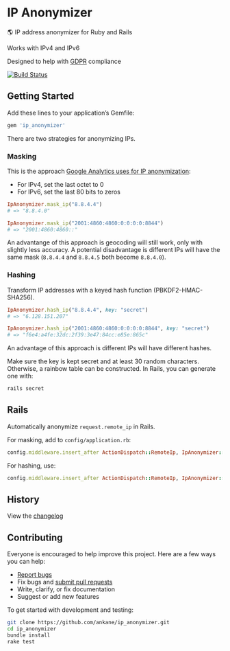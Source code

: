 # IP Anonymizer

:earth_americas: IP address anonymizer for Ruby and Rails

Works with IPv4 and IPv6

Designed to help with [GDPR](https://en.wikipedia.org/wiki/General_Data_Protection_Regulation) compliance

[![Build Status](https://travis-ci.org/ankane/ip_anonymizer.svg?branch=master)](https://travis-ci.org/ankane/ip_anonymizer)

## Getting Started

Add these lines to your application’s Gemfile:

```ruby
gem 'ip_anonymizer'
```

There are two strategies for anonymizing IPs.

### Masking

This is the approach [Google Analytics uses for IP anonymization](https://support.google.com/analytics/answer/2763052):

- For IPv4, set the last octet to 0
- For IPv6, set the last 80 bits to zeros

```ruby
IpAnonymizer.mask_ip("8.8.4.4")
# => "8.8.4.0"

IpAnonymizer.mask_ip("2001:4860:4860:0:0:0:0:8844")
# => "2001:4860:4860::"
```

An advantange of this approach is geocoding will still work, only with slightly less accuracy. A potential disadvantage is different IPs will have the same mask (`8.8.4.4` and `8.8.4.5` both become `8.8.4.0`).

### Hashing

Transform IP addresses with a keyed hash function (PBKDF2-HMAC-SHA256).

```ruby
IpAnonymizer.hash_ip("8.8.4.4", key: "secret")
# => "6.128.151.207"

IpAnonymizer.hash_ip("2001:4860:4860:0:0:0:0:8844", key: "secret")
# => "f6e4:a4fe:32dc:2f39:3e47:84cc:e85e:865c"
```

An advantage of this approach is different IPs will have different hashes.

Make sure the key is kept secret and at least 30 random characters. Otherwise, a rainbow table can be constructed. In Rails, you can generate one with:

```sh
rails secret
```

## Rails

Automatically anonymize `request.remote_ip` in Rails.

For masking, add to `config/application.rb`:

```ruby
config.middleware.insert_after ActionDispatch::RemoteIp, IpAnonymizer::MaskIp
```

For hashing, use:

```ruby
config.middleware.insert_after ActionDispatch::RemoteIp, IpAnonymizer::HashIp, key: "secret"
```

## History

View the [changelog](https://github.com/ankane/ip_anonymizer/blob/master/CHANGELOG.md)

## Contributing

Everyone is encouraged to help improve this project. Here are a few ways you can help:

- [Report bugs](https://github.com/ankane/ip_anonymizer/issues)
- Fix bugs and [submit pull requests](https://github.com/ankane/ip_anonymizer/pulls)
- Write, clarify, or fix documentation
- Suggest or add new features

To get started with development and testing:

```sh
git clone https://github.com/ankane/ip_anonymizer.git
cd ip_anonymizer
bundle install
rake test
```
